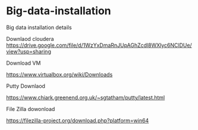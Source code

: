 # Big-data-installation
Big data installation details


Downlaod cloudera
https://drive.google.com/file/d/1WzYxDmaRnJUpAGhZcdl8WXlyc6NClDUe/view?usp=sharing

Download VM 

https://www.virtualbox.org/wiki/Downloads


Putty Downlaod

https://www.chiark.greenend.org.uk/~sgtatham/putty/latest.html


File Zilla dowonload

https://filezilla-project.org/download.php?platform=win64
